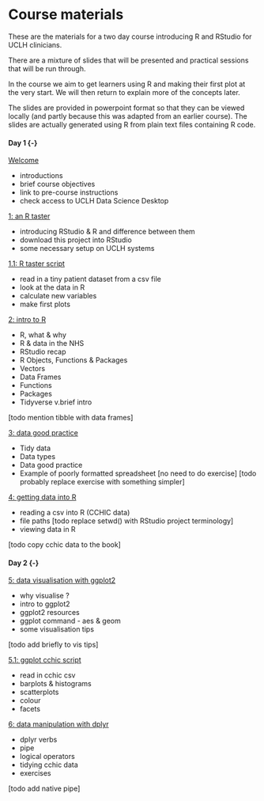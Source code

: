 # Course materials

These are the materials for a two day course introducing R and RStudio for UCLH clinicians.    

There are a mixture of slides that will be presented and practical sessions that will be run through.    

In the course we aim to get learners using R and making their first plot at the very start. We will then return to explain more of the concepts later.    

The slides are provided in powerpoint format so that they can be viewed locally (and partly because this was adapted from an earlier course). The slides are actually generated using R from plain text files containing R code.


#### Day 1 {-}

[Welcome]()

* introductions
* brief course objectives
* link to pre-course instructions
* check access to UCLH Data Science Desktop


[1: an R taster](sessions/1-R-taster.pptx)

* introducing RStudio & R and difference between them
* download this project into RStudio
* some necessary setup on UCLH systems


[1.1: R taster script](sessions/1-R-taster-script.R)

* read in a tiny patient dataset from a csv file
* look at the data in R 
* calculate new variables 
* make first plots 


[2: intro to R](sessions/2-R-intro.pptx)

* R, what & why
* R & data in the NHS
* RStudio recap
* R Objects, Functions & Packages
* Vectors
* Data Frames
* Functions
* Packages
* Tidyverse v.brief intro

[todo mention tibble with data frames]

[3: data good practice](sessions/3-data-good-practice.pptx)


* Tidy data
* Data types
* Data good practice
* Example of poorly formatted spreadsheet
[no need to do exercise]
[todo probably replace exercise with something simpler]


[4: getting data into R](sessions/4-read-data.pptx)


* reading a csv into R (CCHIC data)
* file paths [todo replace setwd() with RStudio project terminology]
* viewing data in R

[todo copy cchic data to the book]

#### Day 2 {-}


[5: data visualisation with ggplot2](sessions/5-visualise-data.pptx)

* why visualise ?
* intro to ggplot2
* ggplot2 resources
* ggplot command - aes & geom
* some visualisation tips

[todo add briefly to vis tips]

[5.1: ggplot cchic script](sessions/5-visualise-script-ggplot.R)

* read in cchic csv
* barplots & histograms
* scatterplots
* colour
* facets


[6: data manipulation with dplyr](sessions/6-manipulate-data.pptx)

* dplyr verbs
* pipe
* logical operators
* tidying cchic data
* exercises

[todo add native pipe]







